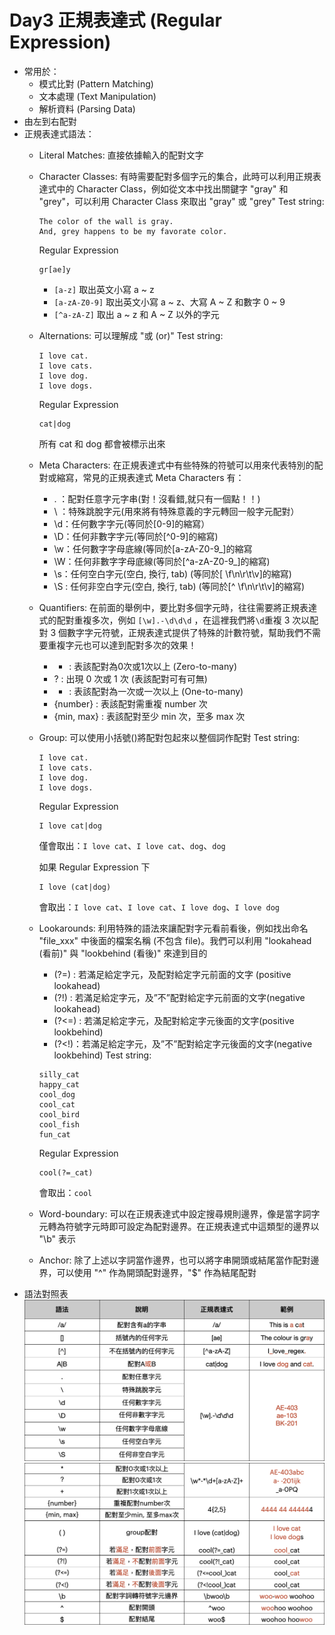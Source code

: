 # Day3 正規表達式 (Regular Expression)
* 常用於：
    * 模式比對 (Pattern Matching)
    * 文本處理 (Text Manipulation)
    * 解析資料 (Parsing Data)
* 由左到右配對
* 正規表達式語法：
    * Literal Matches: 直接依據輸入的配對文字
    * Character Classes: 有時需要配對多個字元的集合，此時可以利用正規表達式中的 Character Class，例如從文本中找出關鍵字 "gray" 和 "grey"，可以利用 Character Class 來取出 "gray" 或 "grey"
        Test string:
        ```string=
        The color of the wall is gray.
        And, grey happens to be my favorate color.
        ```
        
        Regular Expression
        ```regex=
        gr[ae]y
        ```
        
        * `[a-z]` 取出英文小寫 a ~ z
        * `[a-zA-Z0-9]` 取出英文小寫 a ~ z、大寫 A ~ Z 和數字 0 ~ 9
        * `[^a-zA-Z]` 取出 a ~ z 和 A ~ Z 以外的字元

    * Alternations: 可以理解成 "或 (or)"
        Test string:
        ```string=
        I love cat.
        I love cats.
        I love dog.
        I love dogs.
        ```
        Regular Expression
        ```regex=
        cat|dog
        ```
        所有 cat 和 dog 都會被標示出來

    * Meta Characters: 在正規表達式中有些特殊的符號可以用來代表特別的配對或縮寫，常見的正規表達式 Meta Characters 有：
        * .  ：配對任意字元字串(對！沒看錯,就只有一個點！！)
        * \  ：特殊跳脫字元(用來將有特殊意義的字元轉回一般字元配對）
        * \d：任何數字字元(等同於[0-9]的縮寫）
        * \D：任何非數字字元(等同於[^0-9]的縮寫)
        * \w：任何數字字母底線(等同於[a-zA-Z0-9_]的縮寫
        * \W：任何非數字字母底線(等同於[^a-zA-Z0-9_]的縮寫)
        * \s：任何空白字元(空白, 換行, tab) (等同於[ \f\n\r\t\v]的縮寫)
        * \S : 任何非空白字元(空白, 換行, tab) (等同於[^ \f\n\r\t\v]的縮寫)

    * Quantifiers: 在前面的舉例中，要比對多個字元時，往往需要將正規表達式的配對重複多次，例如 `[\w].-\d\d\d` ，在這裡我們將`\d`重複 3 次以配對 3 個數字字元符號，正規表達式提供了特殊的計數符號，幫助我們不需要重複字元也可以達到配對多次的效果！
        * * : 表該配對為0次或1次以上 (Zero-to-many)
        * ? : 出現 0 次或 1 次 (表該配對可有可無)
        * + : 表該配對為一次或一次以上 (One-to-many)
        * {number} : 表該配對需重複 number 次
        * {min, max} : 表該配對至少 min 次，至多 max 次

    * Group: 可以使用小括號()將配對包起來以整個詞作配對
        Test string:
        ```string=
        I love cat.
        I love cats.
        I love dog.
        I love dogs.
        ```
        Regular Expression
        ```regex=
        I love cat|dog
        ```
        僅會取出：`I love cat`、`I love cat`、`dog`、`dog`
        
        如果 Regular Expression 下
        ```regex=
        I love (cat|dog)
        ```
        會取出：`I love cat`、`I love cat`、`I love dog`、`I love dog`

    * Lookarounds: 利用特殊的語法來讓配對字元看前看後，例如找出命名 "file_xxx" 中後面的檔案名稱 (不包含 file)。我們可以利用 "lookahead (看前)" 與 "lookbehind (看後)" 來達到目的
        * (?=) : 若滿足給定字元，及配對給定字元前面的文字 (positive lookahead)
        * (?!) : 若滿足給定字元，及”不”配對給定字元前面的文字(negative lookahead)
        * (?<=) : 若滿足給定字元，及配對給定字元後面的文字(positive lookbehind)
        * (?<!)：若滿足給定字元，及”不”配對給定字元後面的文字(negative lookbehind)
        Test string:
        ```string=
        silly_cat
        happy_cat
        cool_dog
        cool_cat
        cool_bird
        cool_fish
        fun_cat
        ```
        Regular Expression
        ```regex=
        cool(?=_cat)
        ```
        會取出：`cool`
        
    * Word-boundary: 可以在正規表達式中設定搜尋規則邊界，像是當字詞字元轉為符號字元時即可設定為配對邊界。在正規表達式中這類型的邊界以 "\b" 表示
    * Anchor: 除了上述以字詞當作邊界，也可以將字串開頭或結尾當作配對邊界，可以使用 "^" 作為開頭配對邊界，"$" 作為結尾配對
* 語法對照表
![](https://github.com/myps6415/NLP-marathon/blob/main/D03%20正規表達式/regex1.png?raw=true)
![](https://github.com/myps6415/NLP-marathon/blob/main/D03%20正規表達式/regex2.png?raw=true)